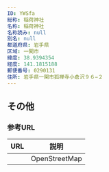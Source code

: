 ```yaml
---
ID: YWSfa
総称: 稲荷神社
名称: 稲荷神社
名称読み: null
別名: null
都道府県: 岩手県
区域: 一関市
緯度: 38.9394354
経度: 141.1815188
郵便番号: 0290131
住所: 岩手県一関市狐禅寺小倉沢９６−２
---
```


## その他

### 参考URL

| URL | 説明          |
| --- | ------------- |
|     | OpenStreetMap |
